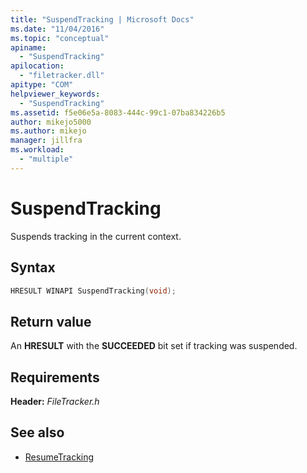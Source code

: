```yaml
---
title: "SuspendTracking | Microsoft Docs"
ms.date: "11/04/2016"
ms.topic: "conceptual"
apiname:
  - "SuspendTracking"
apilocation:
  - "filetracker.dll"
apitype: "COM"
helpviewer_keywords:
  - "SuspendTracking"
ms.assetid: f5e06e5a-8083-444c-99c1-07ba834226b5
author: mikejo5000
ms.author: mikejo
manager: jillfra
ms.workload:
  - "multiple"
---
```

# SuspendTracking
Suspends tracking in the current context.

## Syntax

```cpp
HRESULT WINAPI SuspendTracking(void);
```

## Return value
 An **HRESULT** with the **SUCCEEDED** bit set if tracking was suspended.

## Requirements
 **Header:** *FileTracker.h*

## See also
- [ResumeTracking](../msbuild/resumetracking.md)